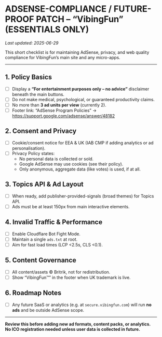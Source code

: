 # ADSENSE-COMPLIANCE / FUTURE-PROOF PATCH – “VibingFun” (ESSENTIALS ONLY)

_Last updated: 2025-06-29_

This short checklist is for maintaining AdSense, privacy, and web quality compliance for VibingFun’s main site and any micro-apps.

---

## 1. Policy Basics
- [ ] Display a **“For entertainment purposes only – no advice”** disclaimer beneath the main buttons.
- [ ] Do not make medical, psychological, or guaranteed productivity claims.
- [ ] No more than **3 ad units per view** (currently 2).
- [ ] Footer link: “AdSense Program Policies” → https://support.google.com/adsense/answer/48182

## 2. Consent and Privacy
- [ ] Cookie/consent notice for EEA & UK (IAB CMP if adding analytics or ad personalisation).
- [ ] Privacy Policy states:
    - No personal data is collected or sold.
    - Google AdSense may use cookies (see their policy).
    - Only anonymous, aggregate data (like votes) is used, if at all.

## 3. Topics API & Ad Layout
- [ ] When ready, add publisher-provided-signals (broad themes) for Topics API.
- [ ] Ads must be at least 150px from main interactive elements.

## 4. Invalid Traffic & Performance
- [ ] Enable Cloudflare Bot Fight Mode.
- [ ] Maintain a single `ads.txt` at root.
- [ ] Aim for fast load times (LCP <2.5s, CLS <0.1).

## 5. Content Governance
- [ ] All content/assets © Britrik, not for redistribution.
- [ ] Show “VibingFun™” in the footer when UK trademark is live.

## 6. Roadmap Notes
- [ ] Any future SaaS or analytics (e.g. at `secure.vibingfun.com`) will run **no ads** and be outside AdSense scope.

---

**Review this before adding new ad formats, content packs, or analytics. No ICO registration needed unless user data is collected in future.**
